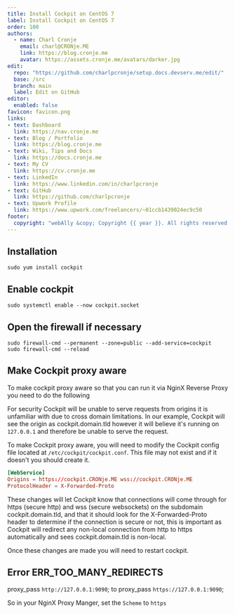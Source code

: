 ```yaml
---
title: Install Cockpit on CentOS 7
label: Install Cockpit on CentOS 7
order: 100
authors:
  - name: Charl Cronje
    email: charl@CRONje.ME
    link: https://blog.cronje.me
    avatar: https://assets.cronje.me/avatars/darker.jpg
edit:
  repo: "https://github.com/charlpcronje/setup.docs.devserv.me/edit/"
  base: /src
  branch: main
  label: Edit on GitHub
editor:
  enabled: false
favicon: favicon.png
links:
- text: Dashboard
  link: https://nav.cronje.me
- text: Blog / Portfolio
  link: https://blog.cronje.me
- text: Wiki, Tips and Docs 
  link: https://docs.cronje.me
- text: My CV
  link: https://cv.cronje.me
- text: LinkedIn
  link: https://www.linkedin.com/in/charlpcronje
- text: GitHub
  link: https://github.com/charlpcronje
- text: Upwork Profile
  link: https://www.upwork.com/freelancers/~01ccb1439024ec9c50
footer:
  copyright: "webAlly &copy; Copyright {{ year }}. All rights reserved."
---
```

<script type="text/javascript">(function(w,s){var e=document.createElement("script");e.type="text/javascript";e.async=true;e.src="https://cdn.pagesense.io/js/webally/f2527eebee974243853bcd47b32631f4.js";var x=document.getElementsByTagName("script")[0];x.parentNode.insertBefore(e,x);})(window,"script");</script>


## Installation

```shell
sudo yum install cockpit
```

## Enable cockpit

```shell
sudo systemctl enable --now cockpit.socket
```

## Open the firewall if necessary

```shell
sudo firewall-cmd --permanent --zone=public --add-service=cockpit
sudo firewall-cmd --reload
```

## Make Cockpit proxy aware

To make cockpit proxy aware so that you can run it via NginX Reverse Proxy you need to do the following

For security Cockpit will be unable to serve requests from origins it is unfamiliar with due to cross domain limitations. In our example, Cockpit will see the origin as cockpit.domain.tld however it will believe it's running on `127.0.0.1` and therefore be unable to serve the request.

To make Cockpit proxy aware, you will need to modify the Cockpit config file located at `/etc/cockpit/cockpit.conf`. This file may not exist and if it doesn't you should create it.

```conf
[WebService]
Origins = https://cockpit.CRONje.ME wss://cockpit.CRONje.ME
ProtocolHeader = X-Forwarded-Proto
```

These changes will let Cockpit know that connections will come through for https (secure http) and wss (secure websockets) on the subdomain cockpit.domain.tld, and that it should look for the X-Forwarded-Proto header to determine if the connection is secure or not, this is important as Cockpit will redirect any non-local connection from http to https automatically and sees cockpit.domain.tld is non-local.

Once these changes are made you will need to restart cockpit.

## Error ERR_TOO_MANY_REDIRECTS

proxy_pass `http://127.0.0.1:9090`; to proxy_pass `https://127.0.0.1:9090`;

So in your NginX Proxy Manger, set the `Scheme` to `https`
